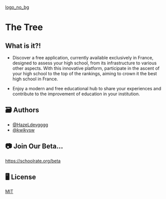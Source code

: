 
[logo_no_bg](https://github.com/user-attachments/assets/e514adef-8d7f-473e-9af9-1b5747557ede)

#  The Tree


## What is it?!


- Discover a free application, currently available exclusively in France, designed to assess your high school, from its infrastructure to various other aspects. With this innovative platform, participate in the ascent of your high school to the top of the rankings, aiming to crown it the best high school in France. 

- Enjoy a modern and free educational hub to share your experiences and contribute to the improvement of education in your institution.




## 🗃️ Authors

- [@HazeLdevgggg](https://github.com/HazeLdevgggg)
- [@kwikysw](https://github.com/kwikysw)

## 📷 Join Our Beta...

https://schoolrate.org/beta

## 🖥️ License

[MIT](https://choosealicense.com/licenses/mit/)

